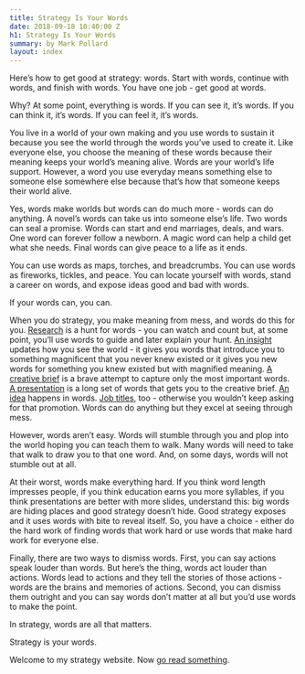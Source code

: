 ```yaml
---
title: Strategy Is Your Words
date: 2018-09-18 10:40:00 Z
h1: Strategy Is Your Words
summary: by Mark Pollard
layout: index
---
```


Here’s how to get good at strategy: words. Start with words, continue with words, and finish with words. You have one job - get good at words.

Why? At some point, everything is words. If you can see it, it’s words. If you can think it, it’s words. If you can feel it, it’s words.

You live in a world of your own making and you use words to sustain it because you see the world through the words you’ve used to create it. Like everyone else, you choose the meaning of these words because their meaning keeps your world’s meaning alive. Words are your world’s life support. However, a word you use everyday means something else to someone else somewhere else because that’s how that someone keeps their world alive.

Yes, words make worlds but words can do much more - words can do anything. A novel’s words can take us into someone else’s life. Two words can seal a promise. Words can start and end marriages, deals, and wars. One word can forever follow a newborn. A magic word can help a child get what she needs. Final words can give peace to a life as it ends.

You can use words as maps, torches, and breadcrumbs. You can use words as fireworks, tickles, and peace. You can locate yourself with words, stand a career on words, and expose ideas good and bad with words.

If your words can, you can.

When you do strategy, you make meaning from mess, and words do this for you. [Research](https://markhpollard.github.io/strategy-articles) is a hunt for words - you can watch and count but, at some point, you’ll use words to guide and later explain your hunt. [An insight](https://markhpollard.github.io/strategy-articles) updates how you see the world - it gives you words that introduce you to something magnificent that you never knew existed or it gives you new words for something you knew existed but with magnified meaning. [A creative brief](https://markhpollard.github.io/strategy-articles) is a brave attempt to capture only the most important words. [A presentation](https://markhpollard.github.io/strategy-articles) is a long set of words that gets you to the creative brief. [An idea](https://markhpollard.github.io/strategy-articles) happens in words. [Job titles](https://markhpollard.github.io/strategy-articles), too - otherwise you wouldn’t keep asking for that promotion. Words can do anything but they excel at seeing through mess.

However, words aren’t easy. Words will stumble through you and plop into the world hoping you can teach them to walk. Many words will need to take that walk to draw you to that one word. And, on some days, words will not stumble out at all.

At their worst, words make everything hard. If you think word length impresses people, if you think education earns you more syllables, if you think presentations are better with more slides, understand this: big words are hiding places and good strategy doesn’t hide. Good strategy exposes and it uses words with bite to reveal itself. So, you have a choice - either do the hard work of finding words that work hard or use words that make hard work for everyone else.

Finally, there are two ways to dismiss words. First, you can say actions speak louder than words. But here’s the thing, words act louder than actions. Words lead to actions and they tell the stories of those actions - words are the brains and memories of actions. Second, you can dismiss them outright and you can say words don’t matter at all but you’d use words to make the point.

In strategy, words are all that matters.

Strategy is your words.


Welcome to my strategy website. Now [go read something](http://).